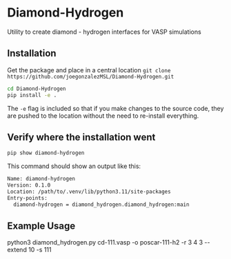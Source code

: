 # Diamond-Hydrogen
Utility to create diamond - hydrogen interfaces for VASP simulations

## Installation
Get the package and place in a central location
`git clone https://github.com/joegonzalezMSL/Diamond-Hydrogen.git`
```bash
cd Diamond-Hydrogen
pip install -e .
```
The `-e` flag is included so that if you make changes to the source code, they are pushed to the location without the need to re-install everything.

## Verify where the installation went
```bash
pip show diamond-hydrogen
```

This command should show an output like this:
```bash
Name: diamond-hydrogen
Version: 0.1.0
Location: /path/to/.venv/lib/python3.11/site-packages
Entry-points:
  diamond-hydrogen = diamond_hydrogen.diamond_hydrogen:main
```

## Example Usage
python3 diamond_hydrogen.py cd-111.vasp -o poscar-111-h2 -r 3 4 3 --extend 10 -s 111
